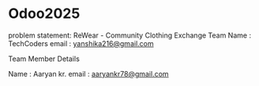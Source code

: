 # Odoo2025
problem statement: ReWear - Community Clothing Exchange
Team Name : TechCoders
email : yanshika216@gmail.com

Team Member Details

Name : Aaryan kr.
email : aaryankr78@gmail.com
